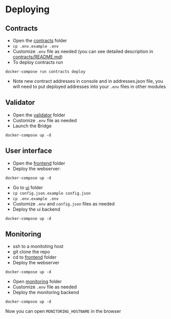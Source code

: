 # Deploying

## Contracts

- Open the [contracts](./contracts) folder
- `cp .env.example .env`
- Customize `.env` file as needed (you can see detailed description in [contracts/README.md](contracts/README.md))
- To deploy contracts run
```
docker-compose run contracts deploy
```
- Note new contract addresses in console and in addresses.json file, you will
  need to put deployed addresses into your `.env` files in other modules

## Validator
- Open the [validator](./validator) folder
- Customize `.env` file as needed
- Launch the Bridge
```
docker-compose up -d
```

## User interface
- Open the [frontend](./frontend) folder
- Deploy the webserver:
```
docker-compose up -d
``` 
- Go to [ui](./ui) folder
- `cp config.json.example config.json`
- `cp .env.example .env`
- Customize `.env` and `config.json` files as needed
- Deploy the ui backend
```
docker-compose up -d
```

## Monitoring
- ssh to a monitoting host
- git clone the repo
- cd to [frontend](./frontend) folder
- Deploy the webserver
```
docker-compose up -d
``` 
- Open [monitoring](./monitoring) folder
- Customize `.env` file as needed
- Deploy the monitoring backend
```
docker-compose up -d
```

Now you can open `MONITORING_HOSTNAME` in the browser